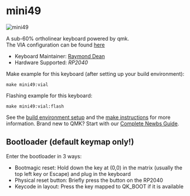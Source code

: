 # mini49  


![mini49](https://raw.githubusercontent.com/pcs3rd/qmk_firmware/master/keyboards/mini49/resources/keeb.jpg)

A sub-60% ortholinear keyboard powered by qmk.  
The VIA configuration can be found [here](https://github.com/pcs3rd/via-configurations/tree/main/keyboards/mini49)

* Keyboard Maintainer: [Raymond Dean][def]
* Hardware Supported: *RP2040*

Make example for this keyboard (after setting up your build environment):

    make mini49:vial

Flashing example for this keyboard:

    make mini49:vial:flash

See the [build environment setup](https://docs.qmk.fm/#/getting_started_build_tools) and the [make instructions](https://docs.qmk.fm/#/getting_started_make_guide) for more information. Brand new to QMK? Start with our [Complete Newbs Guide](https://docs.qmk.fm/#/newbs).

## Bootloader (default keymap only!)

Enter the bootloader in 3 ways:

- Bootmagic reset: Hold down the key at (0,0) in the matrix (usually the top left key or Escape) and plug in the keyboard
- Physical reset button: Briefly press the button on the RP2040
- Keycode in layout: Press the key mapped to QK_BOOT if it is available

[def]: https://github.com/pcs3rd
